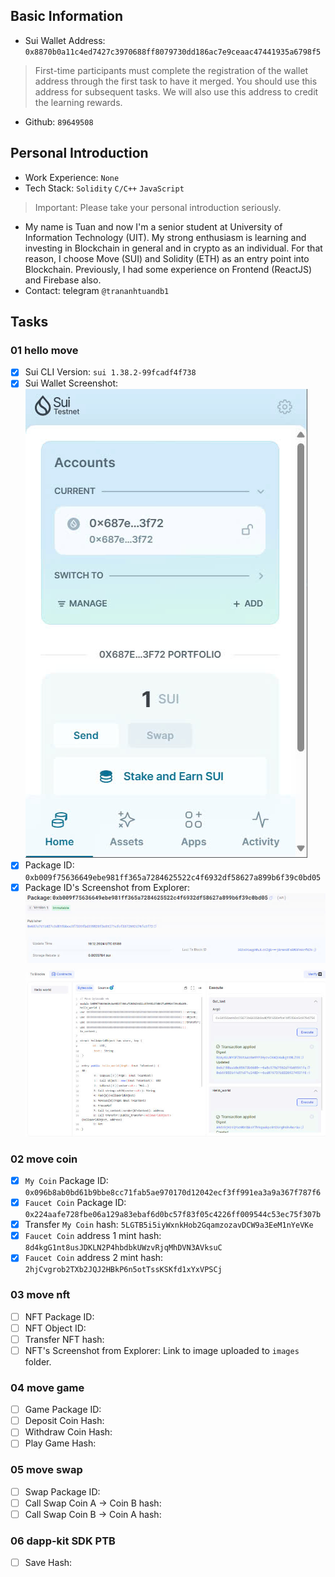 ## Basic Information
- Sui Wallet Address: `0x8870b0a11c4ed7427c3970688ff8079730dd186ac7e9ceaac47441935a6798f5`
> First-time participants must complete the registration of the wallet address through the first task to have it merged. You should use this address for subsequent tasks. We will also use this address to credit the learning rewards.
- Github: `89649508`

## Personal Introduction
- Work Experience: `None`
- Tech Stack: `Solidity` `C/C++` `JavaScript`
> Important: Please take your personal introduction seriously.
- My name is Tuan and now I'm a senior student at University of Information Technology (UIT). My strong enthusiasm is learning and investing in Blockchain in general and in crypto as an individual. For that reason, I choose Move (SUI) and Solidity (ETH) as an entry point into Blockchain. Previously, I had some experience on  Frontend (ReactJS) and Firebase also. 
- Contact: telegram `@trananhtuandb1`

## Tasks

### 01 hello move
- [x] Sui CLI Version: `sui 1.38.2-99fcadf4f738`
- [x] Sui Wallet Screenshot: ![Sui Wallet Screenshot](./images/task1/Sui_Wallet.jpg)
- [x] Package ID: `0xb009f75636649ebe981ff365a7284625522c4f6932df58627a899b6f39c0bd05`
- [x] Package ID's Screenshot from Explorer: ![Package ID's Screeenshot](./images/task1/Package_ID.jpg)

### 02 move coin
- [x] `My Coin` Package ID: `0x096b8ab0bd61b9bbe8cc71fab5ae970170d12042ecf3ff991ea3a9a367f787f6` 
- [x] `Faucet Coin` Package ID: `0x224aafe728fbe06a129a83ebaf6d0bc57f83f05c4226ff009544c53ec75f307b`
- [x] Transfer `My Coin` hash: `5LGTB5i5iyWxnkHob2GqamzozavDCW9a3EeM1nYeVKe`
- [x] `Faucet Coin` address 1 mint hash: `8d4kgG1nt8usJDKLN2P4hbdbkUWzvRjqMhDVN3AVksuC`
- [x] `Faucet Coin` address 2 mint hash: `2hjCvgrob2TXb2JQJ2HBkP6n5otTssKSKfd1xYxVPSCj`

### 03 move nft
- [ ] NFT Package ID:
- [ ] NFT Object ID:
- [ ] Transfer NFT hash:
- [ ] NFT's Screenshot from Explorer: Link to image uploaded to `images` folder.

### 04 move game
- [ ] Game Package ID:
- [ ] Deposit Coin Hash:
- [ ] Withdraw Coin Hash:
- [ ] Play Game Hash:

### 05 move swap
- [ ] Swap Package ID:
- [ ] Call Swap Coin A -> Coin B hash:
- [ ] Call Swap Coin B -> Coin A hash:

### 06 dapp-kit SDK PTB
- [ ] Save Hash:
